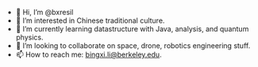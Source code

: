 - 👋 Hi, I’m @bxresil
- 👀 I’m interested in Chinese traditional culture.
- 🌱 I’m currently learning datastructure with Java, analysis, and quantum physics.
- 💞️ I’m looking to collaborate on space, drone, robotics engineering stuff.
- 📫 How to reach me: bingxi.li@berkeley.edu.

<!---
bxresil/bxresil is a ✨ special ✨ repository because its `README.md` (this file) appears on your GitHub profile.
You can click the Preview link to take a look at your changes.
--->
